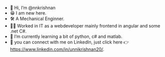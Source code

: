 - 👋 Hi, I’m @nnkrishnan
- 😁 I am new here.
- 🛠 A Mechanical Enginner.
- 👨‍💻 Worked in IT as a webdeveloper mainly frontend in angular and some .net C#.
- 🌱 I’m currently learning a bit of python, c# and matlab.
- 🔌 you can connect with me on LinkedIn, just click here 👉 https://www.linkedin.com/in/unnikrishnan20/.
